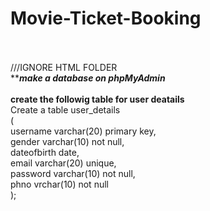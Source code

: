 # Movie-Ticket-Booking<br><br>
///IGNORE HTML FOLDER<br>
*****make a database on phpMyAdmin***<br><br>
**create the followig table for user deatails**<br>
Create a table user_details<br>
(<br>
  username varchar(20) primary key,<br>
  gender varchar(10) not null,<br>
  dateofbirth date,<br>
  email varchar(20) unique,<br>
  password varchar(10) not null,<br>
  phno vrchar(10) not null<br>
);
